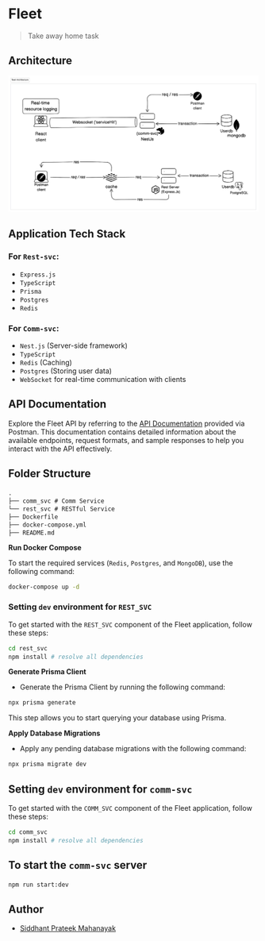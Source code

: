 # Fleet 

> Take away home task

## Architecture

![](./assets/fleet-dg.png)

## Application Tech Stack

### For `Rest-svc`:
- `Express.js`
- `TypeScript`
- `Prisma`
- `Postgres`
- `Redis`

### For `Comm-svc`:

- `Nest.js` (Server-side framework)
- `TypeScript`
- `Redis` (Caching)
- `Postgres` (Storing user data)
- `WebSocket` for real-time communication with clients

## API Documentation

Explore the Fleet API by referring to the [API Documentation](https://documenter.getpostman.com/view/16181974/2s9YC4UD7a) provided via Postman. This documentation contains detailed information about the available endpoints, request formats, and sample responses to help you interact with the API effectively.

## Folder Structure
```
.
├── comm_svc # Comm Service
└── rest_svc # RESTful Service
├── Dockerfile
├── docker-compose.yml
├── README.md
```

**Run Docker Compose**

To start the required services (`Redis`, `Postgres`, and `MongoDB`), use the following command:
```bash
docker-compose up -d
```


### Setting `dev` environment for `REST_SVC`

To get started with the `REST_SVC` component of the Fleet application, follow these steps:

```bash
cd rest_svc
npm install # resolve all dependencies
```

**Generate Prisma Client**

- Generate the Prisma Client by running the following command:
```bash
npx prisma generate
```
This step allows you to start querying your database using Prisma.

**Apply Database Migrations**

- Apply any pending database migrations with the following command:
 ```bash
npx prisma migrate dev
```

## Setting `dev` environment for `comm-svc`

To get started with the `COMM_SVC` component of the Fleet application, follow these steps:

```bash
cd comm_svc
npm install # resolve all dependencies
```

## To start the `comm-svc` server 
```bash
npm run start:dev
```


## Author

- [Siddhant Prateek Mahanayak]()